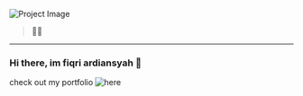 ![Project Image](https://ik.imagekit.io/p4ukigs1hrvx/IMG_20210319_181423_734_BT1-34D1vDB.jpg)

> 👋🎉

---

### Hi there, im fiqri ardiansyah 👋
check out my portfolio ![here](https://ik.imagekit.io/p4ukigs1hrvx/portfolio?updatedAt=1696990893503)
